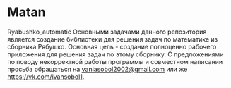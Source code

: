 # Matan
Ryabushko_automatic
Основными задачами данного репозитория является создание библиотеки для решения задач по математике из сборника Рябушко.
Основная цель - создание полноценно рабочего приложения для решения задач по этому сборнику.
С предложениями по поводу некорректной работы программы и совместном написании просьба обращаться на vaniasobol2002@gmail.com или же 
https://vk.com/ivansobol1.


